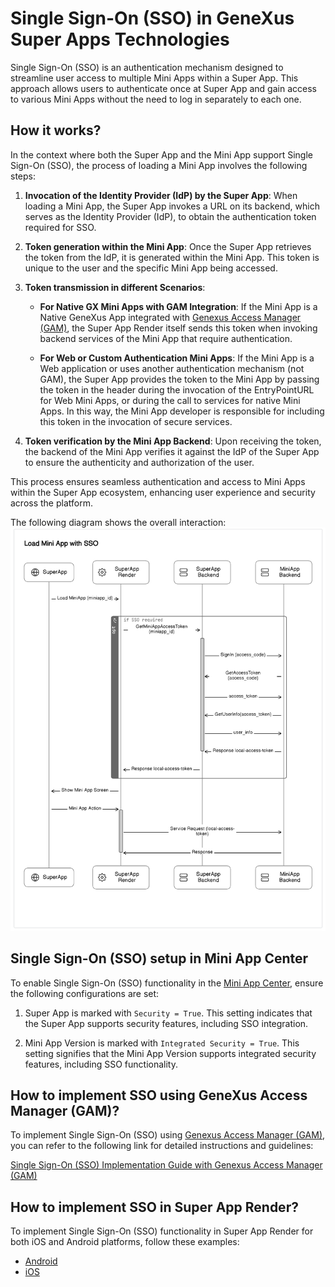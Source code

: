 # Single Sign-On (SSO) in GeneXus Super Apps Technologies

Single Sign-On (SSO) is an authentication mechanism designed to streamline user access to multiple Mini Apps within a Super App. This approach allows users to authenticate once at Super App and gain access to various Mini Apps without the need to log in separately to each one.

## How it works?

In the context where both the Super App and the Mini App support Single Sign-On (SSO), the process of loading a Mini App involves the following steps:

1. **Invocation of the Identity Provider (IdP) by the Super App**: When loading a Mini App, the Super App invokes a URL on its backend, which serves as the Identity Provider (IdP), to obtain the authentication token required for SSO.

2. **Token generation within the Mini App**: Once the Super App retrieves the token from the IdP, it is generated within the Mini App. This token is unique to the user and the specific Mini App being accessed.

3. **Token transmission in different Scenarios**:
   
   - **For Native GX Mini Apps with GAM Integration**: If the Mini App is a Native GeneXus App integrated with [Genexus Access Manager (GAM)](https://wiki.genexus.com/commwiki/wiki?24746,Table+of+contents%3AGeneXus+Access+Manager+%28GAM%29), the Super App Render itself sends this token when invoking backend services of the Mini App that require authentication.
   
   - **For Web or Custom Authentication Mini Apps**: If the Mini App is a Web application or uses another authentication mechanism (not GAM), the Super App provides the token to the Mini App by passing the token in the header during the invocation of the EntryPointURL for Web Mini Apps, or during the call to services for native Mini Apps. In this way, the Mini App developer is responsible for including this token in the invocation of secure services.

4. **Token verification by the Mini App Backend**: Upon receiving the token, the backend of the Mini App verifies it against the IdP of the Super App to ensure the authenticity and authorization of the user.

This process ensures seamless authentication and access to Mini Apps within the Super App ecosystem, enhancing user experience and security across the platform.

The following diagram shows the overall interaction:
![SSO Diagram](LoadMiniAppWithSSO.png)

## Single Sign-On (SSO) setup in Mini App Center

To enable Single Sign-On (SSO) functionality in the [Mini App Center](https://wiki.genexus.com/commwiki/wiki?51290,Table+of+contents%3AMini+App+Center), ensure the following configurations are set:

1. Super App is marked with `Security = True`. This setting indicates that the Super App supports security features, including SSO integration.

2. Mini App Version is marked with `Integrated Security = True`. This setting signifies that the Mini App Version supports integrated security features, including SSO functionality.

## How to implement SSO using GeneXus Access Manager (GAM)?

To implement Single Sign-On (SSO) using [Genexus Access Manager (GAM)](https://wiki.genexus.com/commwiki/wiki?24746,Table+of+contents%3AGeneXus+Access+Manager+%28GAM%29), you can refer to the following link for detailed instructions and guidelines:

[Single Sign-On (SSO) Implementation Guide with Genexus Access Manager (GAM)](https://wiki.genexus.com/commwiki/wiki?56035,HowTo%20-%20Use%20OAuth%202.0%20endpoints%20to%20authenticate%20a%20Mini%20App%20from%20a%20Super%20App)

## How to implement SSO in Super App Render?

To implement Single Sign-On (SSO) functionality in Super App Render for both iOS and Android platforms, follow these examples:

- [Android](/Android/SingleSignOn.md)
- [iOS](/iOS/SingleSignOn.md)

